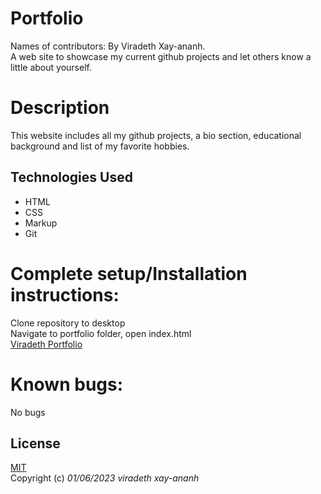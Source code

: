 # Portfolio

Names of contributors: By Viradeth Xay-ananh.  
A web site to showcase my current github projects and let others know a little about yourself. 

# Description 
This website includes all my github projects, a bio section, educational background and list of my favorite hobbies. 

## Technologies Used
* HTML
* CSS
* Markup
* Git

# Complete setup/Installation instructions:
Clone repository to desktop   
Navigate to portfolio folder, open index.html  
[Viradeth Portfolio](https://github.com/xayananh4/portfolio)   

# Known bugs: 
No bugs 

## License

[MIT](https://opensource.org/licenses/MIT)  
Copyright (c) _01/06/2023_ _viradeth xay-ananh_